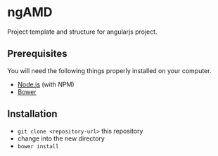 # ngAMD
Project template and structure for angularjs project.

## Prerequisites

You will need the following things properly installed on your computer.

* [Node.js](http://nodejs.org/) (with NPM)
* [Bower](http://bower.io/)

## Installation

* `git clone <repository-url>` this repository
* change into the new directory
* `bower install`
